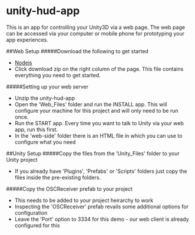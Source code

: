 # unity-hud-app

This is an app for controlling your Unity3D via a web page. The web page can be accessed via your computer or mobile phone for prototyping your app experiences.


##Web Setup
#####Download the following to get started
- [Nodejs](http://nodejs.org)
- Click download zip on the right column of the page. This file contains everything you need to get started.

#####Setting up your web server
- Unzip the unity-hud-app 
- Open the 'Web_Files' folder and run the INSTALL app. This will configure your machine for this project and will only need to be run once.
- Run the START app. Every time you want to talk to Unity via your web app, run this first.
- In the 'web-side' folder there is an HTML file in which you can use to configure what you need

##Unity Setup
#####Copy the files from the 'Unity_Files' folder to your Unity project
- If you already have 'Plugins', 'Prefabs' or 'Scripts' folders just copy the files inside the pre-existing folders.

#####Copy the OSCReceiver prefab to your project
- This needs to be added to your project heirarchy to work
- Inspecting the 'OSCReceiver' prefab revails some additional options for configuration
- Leave the 'Port' option to 3334 for this demo - our web client is already configured for this
